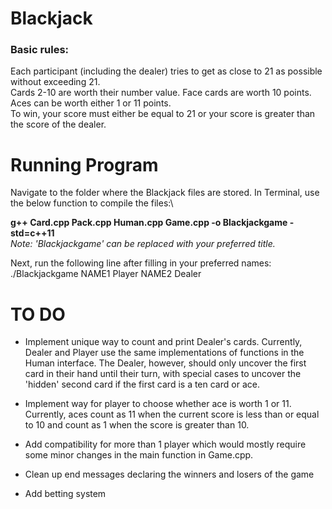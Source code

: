 # Blackjack
### Basic rules:
Each participant (including the dealer) tries to get as close to 21 as possible without exceeding 21. \
Cards 2-10 are worth their number value. Face cards are worth 10 points. Aces can be worth either 1 or 11 points. \
To win, your score must either be equal to 21 or your score is greater than the score of the dealer. 

# Running Program
Navigate to the folder where the Blackjack files are stored. In Terminal, use the below function to compile the files:\

**g++ Card.cpp Pack.cpp Human.cpp Game.cpp -o Blackjackgame -std=c++11** \
*Note: 'Blackjackgame' can be replaced with your preferred title.*

Next, run the following line after filling in your preferred names:\
./Blackjackgame NAME1 Player NAME2 Dealer 

# TO DO 
- Implement unique way to count and print Dealer's cards. Currently, Dealer and Player use the same implementations of functions in the Human interface. The Dealer, however, should only uncover the first card in their hand until their turn, with special cases to uncover the 'hidden' second card if the first card is a ten card or ace.

- Implement way for player to choose whether ace is worth 1 or 11. Currently, aces count as 11 when the current score is less than or equal to 10 and count as 1 when the score is greater than 10. 

- Add compatibility for more than 1 player which would mostly require some minor changes in the main function in Game.cpp. 

- Clean up end messages declaring the winners and losers of the game

- Add betting system 
